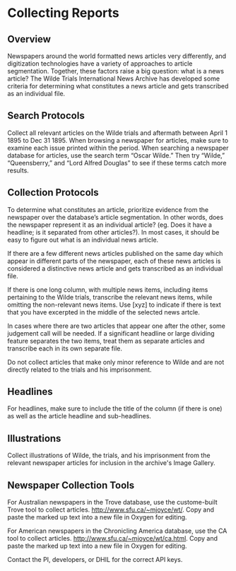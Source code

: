 # Collecting Reports

## Overview
Newspapers around the world formatted news articles very differently, and digitization technologies have a variety of approaches to article segmentation. Together, these factors raise a big question: what is a news article? The Wilde Trials International News Archive has developed some criteria for determining what constitutes a news article and gets transcribed as an individual file.

## Search Protocols
Collect all relevant articles on the Wilde trials and aftermath between April 1 1895 to Dec 31 1895. When browsing a newspaper for articles, make sure to examine each issue printed within the period. When searching a newspaper database for articles, use the search term “Oscar Wilde.” Then try “Wilde,” “Queensberry,” and “Lord Alfred Douglas” to see if these terms catch more results.

## Collection Protocols
To determine what constitutes an article, prioritize evidence from the newspaper over the database’s article segmentation. In other words, does the newspaper represent it as an individual article? (eg. Does it have a headline; is it separated from other articles?). In most cases, it should be easy to figure out what is an individual news article.

If there are a few different news articles published on the same day which appear in different parts of the newspaper, each of these news articles is considered a distinctive news article and gets transcribed as an individual file.

If there is one long column, with multiple news items, including items pertaining to the Wilde trials, transcribe the relevant news items, while omitting the non-relevant news items. Use [xyz] to indicate if there is text that you have excerpted in the middle of the selected news artcle. 

In cases where there are two articles that appear one after the other, some judgement call will be needed. If a significant headline or large dividing feature separates the two items, treat them as separate articles and transcribe each in its own separate file.
 
Do not collect articles that make only minor reference to Wilde and are not directly related to the trials and his imprisonment. 

## Headlines
For headlines, make sure to include the title of the column (if there is one) as well as the article headline and sub-headlines. 

## Illustrations 

Collect illustrations of Wilde, the trials, and his imprisonment from the relevant newspaper articles for inclusion in the archive's Image Gallery. 


## Newspaper Collection Tools

For Australian newspapers in the Trove database, use the custome-built Trove tool to collect articles. http://www.sfu.ca/~mjoyce/wt/. Copy and paste the marked up text into a new file in Oxygen for editing. 

For American newspapers in the Chronicling America database, use the CA tool to collect articles. http://www.sfu.ca/~mjoyce/wt/ca.html. Copy and paste the marked up text into a new file in Oxygen for editing. 

Contact the PI, developers, or DHIL for the correct API keys.

